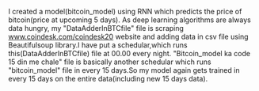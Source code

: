 I created a model(bitcoin_model) using RNN which predicts the price of bitcoin(price at upcoming 5 days).
As deep learning algorithms are always data hungry, my "DataAdderInBTCfile" file is scraping www.coindesk.com/coindesk20 website and adding data in csv file using Beautifulsoup 
library.I have put a schedular,which runs this(DataAdderInBTCfile) file at 00.00 every night.
"Bitcoin_model ka code 15 din me chale" file is basically another schedular which runs "bitcoin_model" file in every 15 days.So my model again gets trained in every 15 days on 
the entire data(including new 15 days data).
